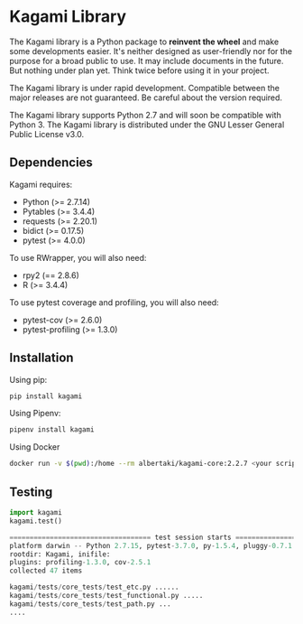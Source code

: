 # Kagami Library

The Kagami library is a Python package to **reinvent the wheel** and make some developments easier. It's neither designed as user-friendly nor for the purpose for a broad public to use. It may include documents in the future. But nothing under plan yet. Think twice before using it in your project.

The Kagami library is under rapid development. Compatible between the major releases are not guaranteed. Be careful about the version required.

The Kagami library supports Python 2.7 and will soon be compatible with Python 3. The Kagami library is distributed under the GNU Lesser General Public License v3.0.

## Dependencies

Kagami requires:

- Python (>= 2.7.14)
- Pytables (>= 3.4.4)
- requests (>= 2.20.1)
- bidict (>= 0.17.5)
- pytest (>= 4.0.0)

To use RWrapper, you will also need:

- rpy2 (== 2.8.6)
- R (>= 3.4.4)

To use pytest coverage and profiling, you will also need:

- pytest-cov (>= 2.6.0)
- pytest-profiling (>= 1.3.0)

## Installation

Using pip:
```bash
pip install kagami
```

Using Pipenv:
```bash
pipenv install kagami
```

Using Docker
```bash
docker run -v $(pwd):/home --rm albertaki/kagami-core:2.2.7 <your script>
```

## Testing

```python
import kagami
kagami.test()

=================================== test session starts =================================== 
platform darwin -- Python 2.7.15, pytest-3.7.0, py-1.5.4, pluggy-0.7.1
rootdir: Kagami, inifile:
plugins: profiling-1.3.0, cov-2.5.1
collected 47 items

kagami/tests/core_tests/test_etc.py ......                                            [ 12%]
kagami/tests/core_tests/test_functional.py .....                                      [ 23%]
kagami/tests/core_tests/test_path.py ...                                              [ 29%]
....
```
